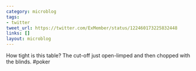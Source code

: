 ```yaml
---
category: microblog
tags:
- twitter
tweet_url: https://twitter.com/ExMember/status/122460173225832448
links: []
layout: microblog
---
```

How tight is this table? The cut-off just open-limped and then chopped with the blinds. #poker
